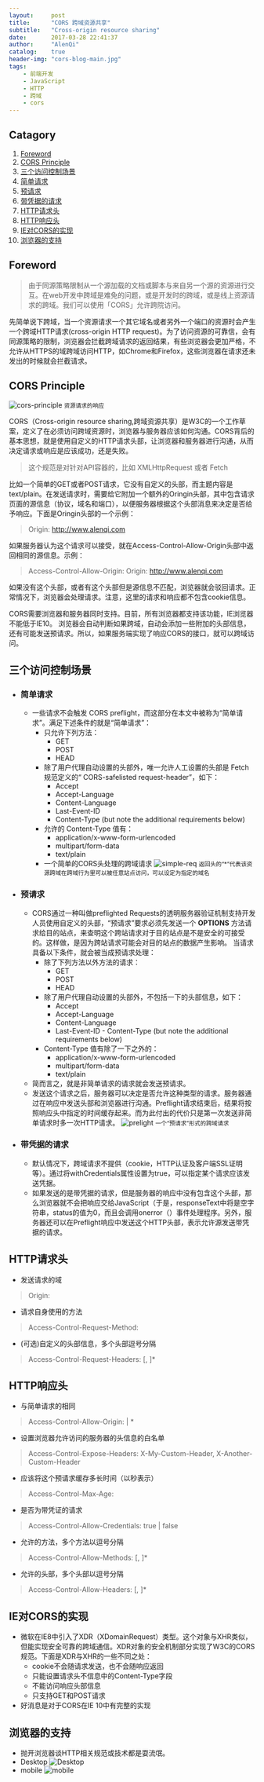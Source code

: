 ```yaml
---
layout:     post
title:      "CORS 跨域资源共享"
subtitle:   "Cross-origin resource sharing"
date:       2017-03-28 22:41:37
author:     "AlenQi"
catalog:    true
header-img: "cors-blog-main.jpg"
tags:
    - 前端开发
    - JavaScript
    - HTTP
    - 跨域
    - cors
---
```


## Catagory

1. [Foreword](#Foreword)
2. [CORS Principle](#cors-principle)
3. [三个访问控制场景](#三个访问控制场景)
  1. [简单请求](#简单请求)
  2. [预请求](#预请求)
  3. [带凭据的请求](#带凭据的请求)
4. [HTTP请求头](#HTTP请求头)
5. [HTTP响应头](#HTTP响应头)
4. [IE对CORS的实现](#IE对CORS的实现)
5. [浏览器的支持](#浏览器的支持)

## Foreword

> 由于同源策略限制从一个源加载的文档或脚本与来自另一个源的资源进行交互。在web开发中跨域是难免的问题，或是开发时的跨域，或是线上资源请求的跨域。我们可以使用「CORS」允许跨院访问。

先简单说下跨域，当一个资源请求一个其它域名或者另外一个端口的资源时会产生一个跨域HTTP请求(cross-origin HTTP request)。为了访问资源的可靠信，会有同源策略的限制，浏览器会拦截跨域请求的返回结果，有些浏览器会更加严格，不允许从HTTPS的域跨域访问HTTP，如Chrome和Firefox，这些浏览器在请求还未发出的时候就会拦截请求。

## CORS Principle

![cors-principle](cors-principle.png)
<small class="img-hint">资源请求的响应</small>

CORS（Cross-origin resource sharing,跨域资源共享）是W3C的一个工作草案，定义了在必须访问跨域资源时，浏览器与服务器应该如何沟通。CORS背后的基本思想，就是使用自定义的HTTP请求头部，让浏览器和服务器进行沟通，从而决定请求或响应是应该成功，还是失败。

>这个规范是对针对API容器的，比如 XMLHttpRequest 或者 Fetch

比如一个简单的GET或者POST请求，它没有自定义的头部，而主题内容是text/plain。在发送请求时，需要给它附加一个额外的Oringin头部，其中包含请求页面的源信息（协议，域名和端口），以便服务器根据这个头部消息来决定是否给予响应。下面是Oringin头部的一个示例：

>Origin: http://www.alenqi.com

如果服务器认为这个请求可以接受，就在Access-Control-Allow-Origin头部中返回相同的源信息。示例：

>Access-Control-Allow-Origin: Origin: http://www.alenqi.com

如果没有这个头部，或者有这个头部但是源信息不匹配，浏览器就会驳回请求。正常情况下，浏览器会处理请求。注意，这里的请求和响应都不包含cookie信息。

CORS需要浏览器和服务器同时支持。目前，所有浏览器都支持该功能，IE浏览器不能低于IE10。
浏览器会自动判断如果跨域，自动会添加一些附加的头部信息，还有可能发送预请求。所以，如果服务端实现了响应CORS的接口，就可以跨域访问。

## 三个访问控制场景

- ### 简单请求
  - 一些请求不会触发 CORS preflight，而这部分在本文中被称为“简单请求”。满足下述条件的就是“简单请求”：
    - 只允许下列方法：
      - GET
      - POST
      - HEAD
    - 除了用户代理自动设置的头部外，唯一允许人工设置的头部是 Fetch 规范定义的“ CORS-safelisted request-header”，如下：
      - Accept
      - Accept-Language
      - Content-Language
      - Last-Event-ID
      - Content-Type (but note the additional requirements below)
    - 允许的 Content-Type 值有：
      - application/x-www-form-urlencoded
      - multipart/form-data
      - text/plain
    - 一个简单的CORS头处理的跨域请求
    ![simple-req](simple-req.png)
    <small class="img-hint">返回头的“*”代表该资源跨域在跨域行为里可以被任意站点访问，可以设定为指定的域名</small>


- ### 预请求
  - CORS通过一种叫做preflighted Requests的透明服务器验证机制支持开发人员使用自定义的头部，“预请求”要求必须先发送一个 **OPTIONS** 方法请求给目的站点，来查明这个跨站请求对于目的站点是不是安全的可接受的。这样做，是因为跨站请求可能会对目的站点的数据产生影响。 当请求具备以下条件，就会被当成预请求处理：
    - 除了下列方法以外方法的请求：
      - GET
      - POST
      - HEAD
    - 除了用户代理自动设置的头部外，不包括一下的头部信息，如下：
      - Accept
      - Accept-Language
      - Content-Language
      - Last-Event-ID        - Content-Type (but note the additional requirements below)
    - Content-Type 值有除了一下之外的：
      - application/x-www-form-urlencoded
      - multipart/form-data
      - text/plain
  - 简而言之，就是非简单请求的请求就会发送预请求。
  - 发送这个请求之后，服务器可以决定是否允许这种类型的请求。服务器通过在响应中发送头部和浏览器进行沟通。Preflight请求结束后，结果将按照响应头中指定的时间缓存起来。而为此付出的代价只是第一次发送非简单请求时多一次HTTP请求。
  ![prelight](prelight.png)
  <small class="img-hint">一个“预请求”形式的跨域请求</small>


- ### 带凭据的请求
  - 默认情况下，跨域请求不提供（cookie，HTTP认证及客户端SSL证明等）。通过将withCredentials属性设置为true，可以指定某个请求应该发送凭据。
  - 如果发送的是带凭据的请求，但是服务器的响应中没有包含这个头部，那么浏览器就不会把响应交给JavaScript（于是，responseText中将是空字符串，status的值为0，而且会调用onerror（）事件处理程序。另外，服务器还可以在Preflight响应中发送这个HTTP头部，表示允许源发送带凭据的请求。

## HTTP请求头

  - 发送请求的域
  >Origin: <origin>

  - 请求自身使用的方法
  >Access-Control-Request-Method: <method>

  - (可选)自定义的头部信息，多个头部逗号分隔
  >Access-Control-Request-Headers: <field-name>[, <field-name>]*



## HTTP响应头

  - 与简单请求的相同
  >Access-Control-Allow-Origin: <origin> | *

  - 设置浏览器允许访问的服务器的头信息的白名单
  >Access-Control-Expose-Headers: X-My-Custom-Header, X-Another-Custom-Header

  - 应该将这个预请求缓存多长时间（以秒表示）
  >Access-Control-Max-Age: <delta-seconds>

  - 是否为带凭证的请求
  >Access-Control-Allow-Credentials: true | false

  - 允许的方法，多个方法以逗号分隔
  >Access-Control-Allow-Methods: <method>[, <method>]*

  - 允许的头部，多个头部以逗号分隔
  >Access-Control-Allow-Headers: <field-name>[, <field-name>]*



## IE对CORS的实现
  - 微软在IE8中引入了XDR（XDomainRequest）类型。这个对象与XHR类似，但能实现安全可靠的跨域通信。XDR对象的安全机制部分实现了W3C的CORS规范。下面是XDR与XHR的一些不同之处：
    - cookie不会随请求发送，也不会随响应返回
    - 只能设置请求头不信息中的Content-Type字段
    - 不能访问响应头部信息
    - 只支持GET和POST请求
  - 好消息是对于CORS在IE 10中有完整的实现

## 浏览器的支持
  - 抛开浏览器谈HTTP相关规范或技术都是耍流氓。
  - Desktop
  ![Desktop](desktop.png)
  - mobile
  ![mobile](mobile.png)
